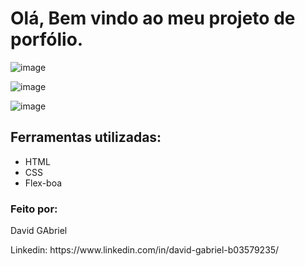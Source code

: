 <h1>Olá, Bem vindo ao meu projeto de porfólio.</h1>

![image](https://github.com/davidgabriel23/Portifolio_alura/assets/120142381/c84e9d1d-943a-4304-8e7d-c834293c9bc4)

![image](https://github.com/davidgabriel23/Portifolio_alura/assets/120142381/59ae0446-6956-47f1-8d94-636ca78de28d)

![image](https://github.com/davidgabriel23/Portifolio_alura/assets/120142381/dfbdfaf0-e799-4292-adaf-e564e64513e1)


<h2>Ferramentas utilizadas:</h2>

<ul>
  <li>HTML</li>
  <li>CSS</li>
  <li>Flex-boa</li>
</ul>

<h3>Feito por:</h3>


<p>David GAbriel</p>

<p>Linkedin: https://www.linkedin.com/in/david-gabriel-b03579235/</p>


